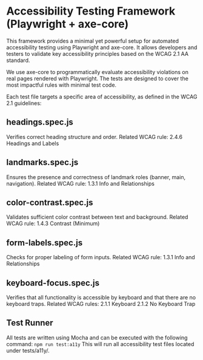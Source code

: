 # Accessibility Testing Framework (Playwright + axe-core)

This framework provides a minimal yet powerful setup for automated accessibility testing using Playwright and axe-core. It allows developers and testers to validate key accessibility principles based on the WCAG 2.1 AA standard.

We use axe-core to programmatically evaluate accessibility violations on real pages rendered with Playwright. The tests are designed to cover the most impactful rules with minimal test code.

Each test file targets a specific area of accessibility, as defined in the WCAG 2.1 guidelines:

## headings.spec.js
Verifies correct heading structure and order.
Related WCAG rule: 2.4.6 Headings and Labels

## landmarks.spec.js
Ensures the presence and correctness of landmark roles (banner, main, navigation).
Related WCAG rule: 1.3.1 Info and Relationships

## color-contrast.spec.js
Validates sufficient color contrast between text and background.
Related WCAG rule: 1.4.3 Contrast (Minimum)

## form-labels.spec.js
Checks for proper labeling of form inputs.
Related WCAG rule: 1.3.1 Info and Relationships

## keyboard-focus.spec.js
Verifies that all functionality is accessible by keyboard and that there are no keyboard traps.
Related WCAG rules:
2.1.1 Keyboard
2.1.2 No Keyboard Trap

## Test Runner
All tests are written using Mocha and can be executed with the following command:
```npm run test:a11y```
This will run all accessibility test files located under tests/a11y/.
